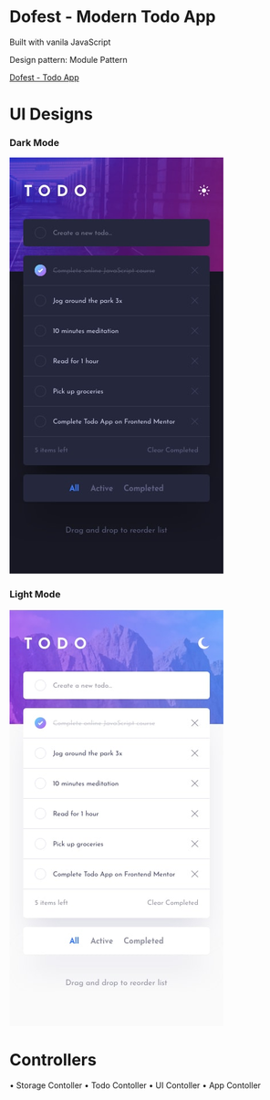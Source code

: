 # Dofest - Modern Todo App

Built with vanila JavaScript

Design pattern: Module Pattern

[Dofest  - Todo App](https://timokonkwo.github.io/dofest)


# UI Designs
### Dark Mode ###
![Mobile view - dark](./design/mobile-design-dark.jpg)

### Light Mode ###
![Mobile view - light](./design/mobile-design-light.jpg)


# Controllers
• Storage Contoller
• Todo Contoller
• UI Contoller
• App Contoller

